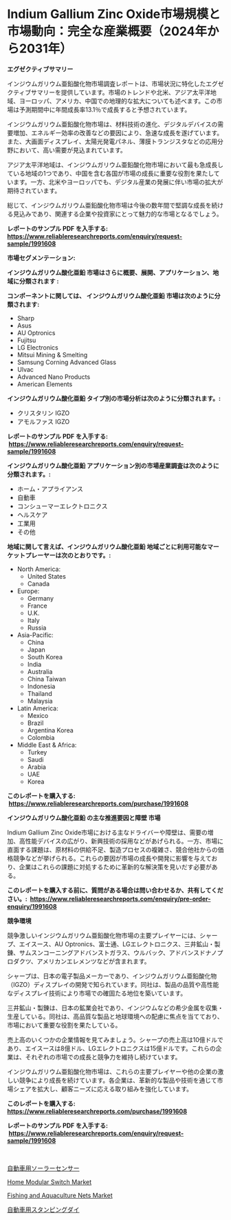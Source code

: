 <p><h1>Indium Gallium Zinc Oxide市場規模と市場動向：完全な産業概要（2024年から2031年）</h1></p><p><strong>エグゼクティブサマリー</strong></p>
<p><p>インジウムガリウム亜鉛酸化物市場調査レポートは、市場状況に特化したエグゼクティブサマリーを提供しています。市場のトレンドや北米、アジア太平洋地域、ヨーロッパ、アメリカ、中国での地理的な拡大についても述べます。この市場は予測期間中に年間成長率13.1％で成長すると予想されています。</p><p>インジウムガリウム亜鉛酸化物市場は、材料技術の進化、デジタルデバイスの需要増加、エネルギー効率の改善などの要因により、急速な成長を遂げています。また、大画面ディスプレイ、太陽光発電パネル、薄膜トランジスタなどの応用分野において、高い需要が見込まれています。</p><p>アジア太平洋地域は、インジウムガリウム亜鉛酸化物市場において最も急成長している地域の1つであり、中国を含む各国が市場の成長に重要な役割を果たしています。一方、北米やヨーロッパでも、デジタル産業の発展に伴い市場の拡大が期待されています。</p><p>総じて、インジウムガリウム亜鉛酸化物市場は今後の数年間で堅調な成長を続ける見込みであり、関連する企業や投資家にとって魅力的な市場となるでしょう。</p></p>
<p><strong>レポートのサンプル PDF を入手する: <a href="https://www.reliableresearchreports.com/enquiry/request-sample/1991608">https://www.reliableresearchreports.com/enquiry/request-sample/1991608</a></strong></p>
<p><strong>市場セグメンテーション:</strong></p>
<p><strong> インジウムガリウム酸化亜鉛 市場はさらに概要、展開、アプリケーション、地域に分類されます :</strong></p>
<p><strong>コンポーネントに関しては、 インジウムガリウム酸化亜鉛 市場は次のように分類されます: &nbsp;</strong></p>
<p><ul><li>Sharp</li><li>Asus</li><li>AU Optronics</li><li>Fujitsu</li><li>LG Electronics</li><li>Mitsui Mining & Smelting</li><li>Samsung Corning Advanced Glass</li><li>Ulvac</li><li>Advanced Nano Products</li><li>American Elements</li></ul></p>
<p><strong> インジウムガリウム酸化亜鉛 タイプ別の市場分析は次のように分類されます。:</strong></p>
<p><ul><li>クリスタリン IGZO</li><li>アモルファス IGZO</li></ul></p>
<p><strong>レポートのサンプル PDF を入手する: &nbsp;<a href="https://www.reliableresearchreports.com/enquiry/request-sample/1991608">https://www.reliableresearchreports.com/enquiry/request-sample/1991608</a></strong></p>
<p><strong> インジウムガリウム酸化亜鉛 アプリケーション別の市場産業調査は次のように分類されます。:</strong></p>
<p><ul><li>ホーム・アプライアンス</li><li>自動車</li><li>コンシューマーエレクトロニクス</li><li>ヘルスケア</li><li>工業用</li><li>その他</li></ul></p>
<p><strong>地域に関して言えば、インジウムガリウム酸化亜鉛 地域ごとに利用可能なマーケットプレーヤーは次のとおりです。:</strong></p>
<p><ul>
    <li>
        North America:
        <ul>
            <li>United States</li>
            <li>Canada</li>
        </ul>
    </li>
    <li>
        Europe:
        <ul>
            <li>Germany</li>
            <li>France</li>
            <li>U.K.</li>
            <li>Italy</li>
            <li>Russia</li>
        </ul>
    </li>
    <li>
        Asia-Pacific:
        <ul>
            <li>China</li>
            <li>Japan</li>
            <li>South Korea</li>
            <li>India</li>
            <li>Australia</li>
            <li>China Taiwan</li>
            <li>Indonesia</li>
            <li>Thailand</li>
            <li>Malaysia</li>
        </ul>
    </li>
    <li>
        Latin America:
        <ul>
            <li>Mexico</li>
            <li>Brazil</li>
            <li>Argentina Korea</li>
            <li>Colombia</li>
        </ul>
    </li>
    <li>
        Middle East & Africa:
        <ul>
            <li>Turkey</li>
            <li>Saudi</li>
            <li>Arabia</li>
            <li>UAE</li>
            <li>Korea</li>
        </ul>
    </li>
    </ul></p>
<p><strong>このレポートを購入する: &nbsp;<a href="https://www.reliableresearchreports.com/purchase/1991608">https://www.reliableresearchreports.com/purchase/1991608</a></strong></p>
<p><strong>インジウムガリウム酸化亜鉛 の主な推進要因と障壁 市場</strong></p>
<p><p>Indium Gallium Zinc Oxide市場における主なドライバーや障壁は、需要の増加、高性能デバイスの広がり、新興技術の採用などがあげられる。一方、市場に直面する課題は、原材料の供給不足、製造プロセスの複雑さ、競合他社からの価格競争などが挙げられる。これらの要因が市場の成長や開発に影響を与えており、企業はこれらの課題に対処するために革新的な解決策を見いだす必要がある。</p></p>
<p><strong>このレポートを購入する前に、質問がある場合は問い合わせるか、共有してください。:&nbsp; <a href="https://www.reliableresearchreports.com/enquiry/pre-order-enquiry/1991608">https://www.reliableresearchreports.com/enquiry/pre-order-enquiry/1991608</a></strong></p>
<p><strong>競争環境</strong></p>
<p><p>競争激しいインジウムガリウム亜鉛酸化物市場の主要プレイヤーには、シャープ、エイスース、AU Optronics、富士通、LGエレクトロニクス、三井鉱山・製錬、サムスンコーニングアドバンストガラス、ウルバック、アドバンスドナノプロダクツ、アメリカンエレメンツなどが含まれます。</p><p>シャープは、日本の電子製品メーカーであり、インジウムガリウム亜鉛酸化物（IGZO）ディスプレイの開発で知られています。同社は、製品の品質や高性能なディスプレイ技術により市場での確固たる地位を築いています。</p><p>三井鉱山・製錬は、日本の鉱業会社であり、インジウムなどの希少金属を収集・生産している。同社は、高品質な製品と地球環境への配慮に焦点を当てており、市場において重要な役割を果たしている。</p><p>売上高のいくつかの企業情報を見てみましょう。シャープの売上高は10億ドルであり、エイスースは8億ドル、LGエレクトロニクスは15億ドルです。これらの企業は、それぞれの市場での成長と競争力を維持し続けています。</p><p>インジウムガリウム亜鉛酸化物市場は、これらの主要プレイヤーや他の企業の激しい競争により成長を続けています。各企業は、革新的な製品や技術を通じて市場シェアを拡大し、顧客ニーズに応える取り組みを強化しています。</p></p>
<p><strong>このレポートを購入する: &nbsp; <a href="https://www.reliableresearchreports.com/purchase/1991608">https://www.reliableresearchreports.com/purchase/1991608</a></strong></p>
<p><strong>レポートのサンプル PDF を入手する: &nbsp;<a href="https://www.reliableresearchreports.com/enquiry/request-sample/1991608">https://www.reliableresearchreports.com/enquiry/request-sample/1991608</a></strong><strong></strong></p>
<p>&nbsp;</p>
<p><p><a href="https://github.com/avwofrml53535/Market-Research-Report-List-1/blob/main/85735148042.md">自動車用ソーラーセンサー</a></p><p><a href="https://github.com/zjyglelu/Market-Research-Report-List-2/blob/main/home-modular-switch-market.md">Home Modular Switch Market</a></p><p><a href="https://github.com/mbisetmhermsr/Market-Research-Report-List-1/blob/main/fishing-and-aquaculture-nets-market.md">Fishing and Aquaculture Nets Market</a></p><p><a href="https://github.com/vtbvgl20191192/Market-Research-Report-List-1/blob/main/80959178043.md">自動車用スタンピングダイ</a></p></p>